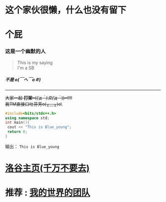 # 这个家伙很懒，什么也没有留下
# **个屁**
### 这是一个幽默的人
> This is my saying\
> I'm a SB
##### 不是 **o(￣ヘ￣o＃)**
------------
 ~~大家一起 **打架**━((*′д｀)爻(′д｀*))━!!!!~~\
 ~~我TM直接口吐芬芳o(╥﹏╥)o~~\
 ```cpp
#include<bits/stdc++.h>
using namespace std;
int main(){
  cout << "This is Blue_young";
  return 0;
}
```
输出：
`This is Blue_young`
# [洛谷主页(千万不要去)](https://www.luogu.com.cn/paste/0jeht3zy)
# 推荐 : [我的世界的团队](https://www.luogu.com.cn/team/62858)
